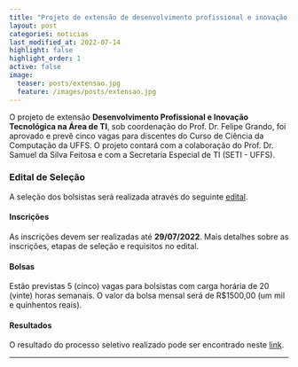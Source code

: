 ```yaml
---
title: "Projeto de extensão de desenvolvimento profissional e inovação tecnológica na área de TI"
layout: post
categories: noticias
last_modified_at: 2022-07-14
highlight: false
highlight_order: 1
active: false
image:
  teaser: posts/extensao.jpg
  feature: /images/posts/extensao.jpg
---
```


O projeto de extensão **Desenvolvimento Profissional e Inovação Tecnológica na Área de TI**, sob coordenação do Prof. Dr. Felipe Grando, foi aprovado e prevê cinco vagas para discentes do Curso de Ciência da Computação da UFFS.
O projeto contará com a colaboração do Prof. Dr. Samuel da Silva Feitosa e com a Secretaria Especial de TI (SETI - UFFS).

### Edital de Seleção

A seleção dos bolsistas será realizada através do seguinte [edital](https://www.uffs.edu.br/UFFS/atos-normativos/edital/gr/2022-0748).

#### Inscrições 

As inscrições devem ser realizadas até **29/07/2022**.
Mais detalhes sobre as inscrições, etapas de seleção e requisitos no edital.

#### Bolsas

Estão previstas 5 (cinco) vagas para bolsistas com carga horária de 20 (vinte) horas semanais.
O valor da bolsa mensal será de R$1500,00 (um mil e quinhentos reais). 

#### Resultados

O resultado do processo seletivo realizado pode ser encontrado neste [link](https://www.uffs.edu.br/atos-normativos/edital/gr/2022-0879).

---
